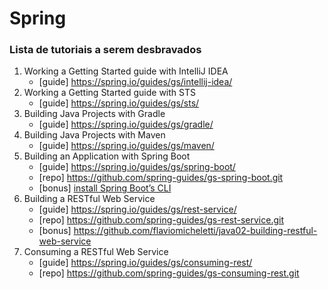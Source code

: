 # Spring


### Lista de tutoriais a serem desbravados


1. Working a Getting Started guide with IntelliJ IDEA
   + [guide] https://spring.io/guides/gs/intellij-idea/
2. Working a Getting Started guide with STS
   + [guide] https://spring.io/guides/gs/sts/
3. Building Java Projects with Gradle
   + [guide] https://spring.io/guides/gs/gradle/
4. Building Java Projects with Maven
   + [guide] https://spring.io/guides/gs/maven/
5. Building an Application with Spring Boot
   + [guide] https://spring.io/guides/gs/spring-boot/
   + [repo]  https://github.com/spring-guides/gs-spring-boot.git
   + [bonus] [install Spring Boot’s CLI](https://docs.spring.io/spring-boot/docs/2.1.4.RELEASE/reference/htmlsingle/#getting-started-installing-the-cli)
6. Building a RESTful Web Service
   + [guide] https://spring.io/guides/gs/rest-service/
   + [repo]  https://github.com/spring-guides/gs-rest-service.git
   + [bonus] https://github.com/flaviomicheletti/java02-building-restful-web-service
7. Consuming a RESTful Web Service
   + [guide] https://spring.io/guides/gs/consuming-rest/
   + [repo]  https://github.com/spring-guides/gs-consuming-rest.git
